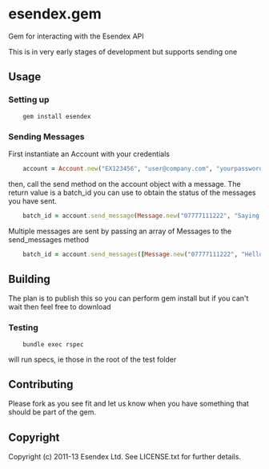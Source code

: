 # esendex.gem

Gem for interacting with the Esendex API

This is in very early stages of development but supports sending one

## Usage

### Setting up

		gem install esendex

### Sending Messages

First instantiate an Account with your credentials

```ruby
    account = Account.new("EX123456", "user@company.com", "yourpassword")
```
	
then, call the send method on the account object with a message. The return value is a batch_id you can use to obtain the status of the messages you have sent.

```ruby
    batch_id = account.send_message(Message.new("07777111222", "Saying hello to the world with the help of Esendex"))
```

Multiple messages are sent by passing an array of Messages to the send_messages method
	
```ruby
    batch_id = account.send_messages([Message.new("07777111222", "Hello"), Message.new("07777111333", "Hi")])
```

## Building

The plan is to publish this so you can perform gem install but if you can't wait then feel free to download 

### Testing

		bundle exec rspec
	
will run specs, ie those in the root of the test folder

## Contributing

Please fork as you see fit and let us know when you have something that should be part of the gem.

## Copyright

Copyright (c) 2011-13 Esendex Ltd. See LICENSE.txt for further details.


